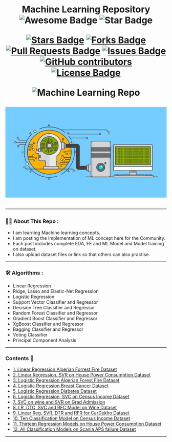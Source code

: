 <h1 align="center">Machine Learning Repository
<div align="center">
<img src="https://cdn.rawgit.com/sindresorhus/awesome/d7305f38d29fed78fa85652e3a63e154dd8e8829/media/badge.svg" alt="Awesome Badge"/>
<img src="https://img.shields.io/static/v1?label=%F0%9F%8C%9F&message=If%20Useful&style=style=flat&color=BC4E99" alt="Star Badge"/>
<br>

<a href="https://github.com/Shubham3023/Machine_Learning/stargazers"><img src="https://img.shields.io/github/stars/Shubham3023/Machine_Learning" alt="Stars Badge"/></a>
<a href="https://github.com/Shubham3023/Machine_Learning/network/members"><img src="https://img.shields.io/github/forks/Shubham3023/Machine_Learning" alt="Forks Badge"/></a>
<a href="https://github.com/Shubham3023/Machine_Learning/pulls"><img src="https://img.shields.io/github/issues-pr/Shubham3023/Machine_Learning" alt="Pull Requests Badge"/></a>
<a href="https://github.com/Shubham3023/Machine_Learning/issues"><img src="https://img.shields.io/github/issues/Shubham3023/Machine_Learning" alt="Issues Badge"/></a>
<a href="https://github.com/Shubham3023/Machine_Learning/graphs/contributors"><img alt="GitHub contributors" src="https://img.shields.io/github/contributors/Shubham3023/Machine_Learning?color=2b9348"></a>
<a href="https://github.com/Shubham3023/Machine_Learning/blob/master/LICENSE"><img src="https://img.shields.io/github/license/Shubham3023/Machine_Learning?color=2b9348" alt="License Badge"/></a>

<img alt="Machine Learning Repo" src="https://lnkd.in/gDeJ3fme"> </img>
  
<img alt="Machine Learning Repo" src="https://github.com/Shubham3023/Machine_Learning/blob/main/ML.jpg"> </img>
</div>
  
---

### :man_technologist: About This Repo :
 
- I am learning Machine learning concepts.
- I am posting the Implementation of ML concept here for the Community.
- Each post includes complete EDA, FE and ML Model and Model training on dataset.
- I also upload dataset files or link so that others can also practise.

---

### :hammer_and_wrench: Algorithms :

 - Linear Regression
 - Ridge, Lasso and Elastic-Net Regression
 - Logistic Regression
 - Support Vector Classifier and Regressor
 - Decision Tree Classifier and Regressor
 - Random Forest Classifier and Regressor
 - Gradient Boost Classifier and Regressor
 - XgBoost Classifier and Regressor
 - Bagging Classifier and Regressor
 - Voting Classifier
 - Principal Component Analysis

---
  
 ### Contents 🚀
 - [1. Linear Regression Algerian Forrest Fire Dataset](https://github.com/Shubham3023/Machine_Learning/tree/main/Algerian%20Forrest%20Fire%20Dataset)
 - [2. Linear Regression, SVR on House Power Consumption Dataset](https://github.com/Shubham3023/Machine_Learning/tree/main/Linear%20Regression%2C%20SVR%20on%20House%20Power%20Consumption)
 - [3. Logistic Regression Algerian Forest Fire Dataset](https://github.com/Shubham3023/Machine_Learning/tree/main/Logistic%20Regression%20Algerian%20Forest%20Fire)
 - [4. Logistic Regression Breast Cancer Dataset](https://github.com/Shubham3023/Machine_Learning/tree/main/Logistic%20Regression%20Breast%20Cancer%20Dataset)
 - [5. Logistic Regression Diabetes Dataset](https://github.com/Shubham3023/Machine_Learning/tree/main/Logistic%20Regression%20Diabetes%20Dataset)
 - [6. Logistic Regression, SVC on Census Income Dataset](https://github.com/Shubham3023/Machine_Learning/tree/main/Logistic%20Regression%2C%20SVC%20on%20Census%20Income%20Dataset)
 - [7. SVC on wine and SVR on Grad Admission](https://github.com/Shubham3023/Machine_Learning/tree/main/SVC%20on%20wine%20and%20SVR%20on%20Grad%20Admission)
 - [8. LR, DTC, SVC and RFC Model on Wine Dataset](https://github.com/Shubham3023/Machine_Learning/tree/main/LR%2C%20DTC%2C%20SVC%20and%20RFC%20Model%20on%20Wine%20Dataset)
 - [9. Linear Reg, SVR, DTR and RFR for CarDekho Dataset](https://github.com/Shubham3023/Machine_Learning/tree/main/Linear%20Reg%2C%20SVR%2C%20DTR%20and%20RFR%20for%20CarDekho%20dataset)
 - [10. Ten Classification Model on Census Income Dataset](https://github.com/Shubham3023/Machine_Learning/tree/main/Ten%20Classification%20Model%20on%20Census%20Income%20Dataset)
 - [11. Thirteen Regression Models on House Power Consumption Dataset](https://github.com/Shubham3023/Machine_Learning/tree/main/Thirteen%20Regression%20Models%20on%20%20House%20Power%20Consumption%20Dataset)
 - [12. All Classification Models on Scania APS failure Dataset](https://github.com/Shubham3023/Machine_Learning/tree/main/All%20Classification%20Models%20on%20Scania%20APS%20failure%20Dataset)

---
 
